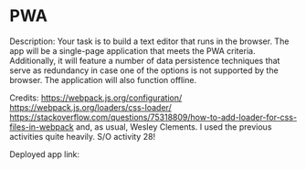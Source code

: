 # PWA

Description:
Your task is to build a text editor that runs in the browser. The app will be a single-page application that meets the PWA criteria. Additionally, it will feature a number of data persistence techniques that serve as redundancy in case one of the options is not supported by the browser. The application will also function offline.

Credits:
https://webpack.js.org/configuration/
https://webpack.js.org/loaders/css-loader/
https://stackoverflow.com/questions/75318809/how-to-add-loader-for-css-files-in-webpack
and, as usual, Wesley Clements. I used the previous activities quite heavily. S/O activity 28!

Deployed app link:
